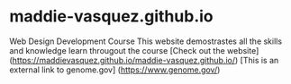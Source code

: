 # maddie-vasquez.github.io
Web Design Development Course
This website demostrastes all the skills and knowledge learn througout the course
[Check out the website] (https://maddievasquez.github.io/maddie-vasquez.github.io/)
[This is an external link to genome.gov] (https://www.genome.gov/)
